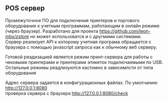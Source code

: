 ## POS сервер  

Промежуточное  ПО  для  подключения  принтеров  и торгового оборудования  к  учетным  программам, работающим  в онлайн режиме (через браузер). 
Разработано для проекта <https://github.com/leon-mbs/zstore> но может использоватся  и с другмими системами.  
Сервер  реализует  API к которому учетная програма  обращается  с браузера с  помощью javascript запроса как  к  обычному  веб серверу.   

Готовой реадизацией является  режим  принт-сервера для работы  с  чековыми  принтерами  и принтерами этикеток подключаемыми  по  USB. 
Остальные  режимы реадлизуются  кастомно  в  зависимлсти от типа  оборудования  

Адрес сервера задается  в  конфигурационных файлах.  По умолчанию http://127.0.0.1:8080  
проверка  сервера с  браузера  http://127.0.0.1:8080/check  

